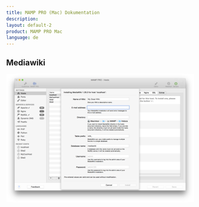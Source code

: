 ```yaml
---
title: MAMP PRO (Mac) Dokumentation
description: 
layout: default-2
product: MAMP PRO Mac
language: de
---
```


## Mediawiki

![MAMP](mediawiki.png)



